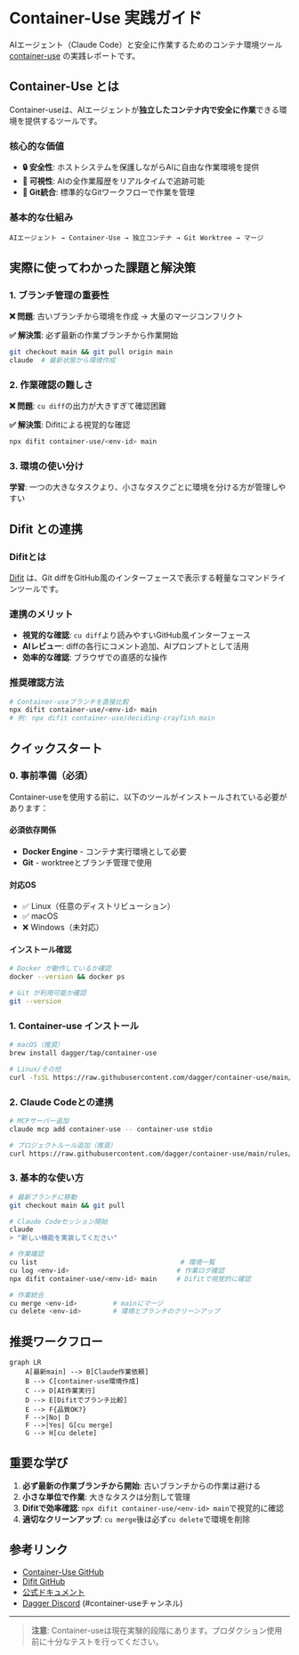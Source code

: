 # Container-Use 実践ガイド

AIエージェント（Claude Code）と安全に作業するためのコンテナ環境ツール [container-use](https://github.com/dagger/container-use) の実践レポートです。

## Container-Use とは

Container-useは、AIエージェントが**独立したコンテナ内で安全に作業**できる環境を提供するツールです。

### 核心的な価値
- **🔒 安全性**: ホストシステムを保護しながらAIに自由な作業環境を提供
- **👀 可視性**: AIの全作業履歴をリアルタイムで追跡可能
- **🌿 Git統合**: 標準的なGitワークフローで作業を管理

### 基本的な仕組み
```
AIエージェント → Container-Use → 独立コンテナ → Git Worktree → マージ
```

## 実際に使ってわかった課題と解決策

### 1. ブランチ管理の重要性
**❌ 問題**: 古いブランチから環境を作成 → 大量のマージコンフリクト

**✅ 解決策**: 必ず最新の作業ブランチから作業開始
```bash
git checkout main && git pull origin main
claude  # 最新状態から環境作成
```

### 2. 作業確認の難しさ
**❌ 問題**: `cu diff`の出力が大きすぎて確認困難

**✅ 解決策**: Difitによる視覚的な確認
```bash
npx difit container-use/<env-id> main
```

### 3. 環境の使い分け
**学習**: 一つの大きなタスクより、小さなタスクごとに環境を分ける方が管理しやすい

## Difit との連携

### Difitとは
[Difit](https://github.com/yoshiko-pg/difit) は、Git diffをGitHub風のインターフェースで表示する軽量なコマンドラインツールです。

### 連携のメリット
- **視覚的な確認**: `cu diff`より読みやすいGitHub風インターフェース
- **AIレビュー**: diffの各行にコメント追加、AIプロンプトとして活用
- **効率的な確認**: ブラウザでの直感的な操作

### 推奨確認方法
```bash
# Container-useブランチを直接比較
npx difit container-use/<env-id> main
# 例: npx difit container-use/deciding-crayfish main
```

## クイックスタート

### 0. 事前準備（必須）

Container-useを使用する前に、以下のツールがインストールされている必要があります：

#### **必須依存関係**
- **Docker Engine** - コンテナ実行環境として必要
- **Git** - worktreeとブランチ管理で使用

#### **対応OS**
- ✅ Linux（任意のディストリビューション）
- ✅ macOS
- ❌ Windows（未対応）

#### **インストール確認**
```bash
# Docker が動作しているか確認
docker --version && docker ps

# Git が利用可能か確認
git --version
```

### 1. Container-use インストール
```bash
# macOS（推奨）
brew install dagger/tap/container-use

# Linux/その他
curl -fsSL https://raw.githubusercontent.com/dagger/container-use/main/install.sh | bash
```

### 2. Claude Codeとの連携
```bash
# MCPサーバー追加
claude mcp add container-use -- container-use stdio

# プロジェクトルール追加（推奨）
curl https://raw.githubusercontent.com/dagger/container-use/main/rules/agent.md >> CLAUDE.md
```

### 3. 基本的な使い方
```bash
# 最新ブランチに移動
git checkout main && git pull

# Claude Codeセッション開始
claude
> "新しい機能を実装してください"

# 作業確認
cu list                                    # 環境一覧
cu log <env-id>                           # 作業ログ確認
npx difit container-use/<env-id> main     # Difitで視覚的に確認

# 作業統合
cu merge <env-id>         # mainにマージ
cu delete <env-id>        # 環境とブランチのクリーンアップ
```

## 推奨ワークフロー

```mermaid
graph LR
    A[最新main] --> B[Claude作業依頼]
    B --> C[container-use環境作成]
    C --> D[AI作業実行]
    D --> E[Difitでブランチ比較]
    E --> F{品質OK?}
    F -->|No| D
    F -->|Yes| G[cu merge]
    G --> H[cu delete]
```

## 重要な学び

1. **必ず最新の作業ブランチから開始**: 古いブランチからの作業は避ける
2. **小さな単位で作業**: 大きなタスクは分割して管理
3. **Difitで効率確認**: `npx difit container-use/<env-id> main`で視覚的に確認
4. **適切なクリーンアップ**: `cu merge`後は必ず`cu delete`で環境を削除

## 参考リンク

- [Container-Use GitHub](https://github.com/dagger/container-use)
- [Difit GitHub](https://github.com/yoshiko-pg/difit)
- [公式ドキュメント](https://container-use.com/quickstart)
- [Dagger Discord](https://discord.gg/dagger-io) (#container-useチャンネル)

---

> **注意**: Container-useは現在実験的段階にあります。プロダクション使用前に十分なテストを行ってください。
